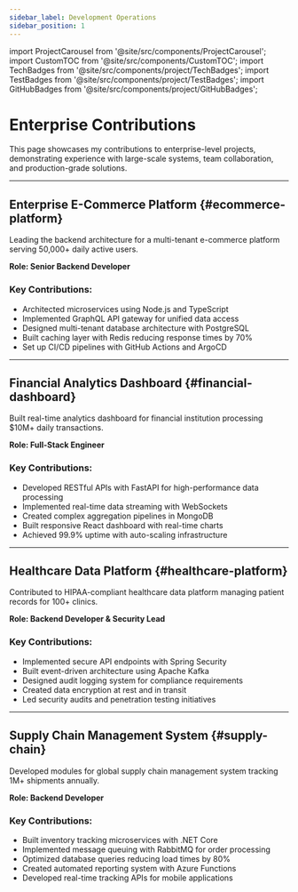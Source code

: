 ```yaml
---
sidebar_label: Development Operations
sidebar_position: 1
---
```


import ProjectCarousel from '@site/src/components/ProjectCarousel';
import CustomTOC from '@site/src/components/CustomTOC';
import TechBadges from '@site/src/components/project/TechBadges';
import TestBadges from '@site/src/components/project/TestBadges';
import GitHubBadges from '@site/src/components/project/GitHubBadges';

<div className="enterprise-contributions-page">

# Enterprise Contributions

This page showcases my contributions to enterprise-level projects, demonstrating experience with large-scale systems, team collaboration, and production-grade solutions.

<CustomTOC />

***

## Enterprise E-Commerce Platform {#ecommerce-platform}

<section>

Leading the backend architecture for a multi-tenant e-commerce platform serving 50,000+ daily active users.

**Role: Senior Backend Developer**

<TechBadges values="nodejs,typescript,postgresql,redis,kubernetes,aws,graphql,microservices" />

<TestBadges tests="jest:1500,integration:300,e2e:150" />

### Key Contributions:
- Architected microservices using Node.js and TypeScript
- Implemented GraphQL API gateway for unified data access
- Designed multi-tenant database architecture with PostgreSQL
- Built caching layer with Redis reducing response times by 70%
- Set up CI/CD pipelines with GitHub Actions and ArgoCD

</section>

***

## Financial Analytics Dashboard {#financial-dashboard}

<section>

Built real-time analytics dashboard for financial institution processing $10M+ daily transactions.

**Role: Full-Stack Engineer**

<TechBadges values="python,fastapi,react,typescript,mongodb,elasticsearch,docker,aws" />

<TestBadges tests="pytest:800,cypress:200" />

### Key Contributions:
- Developed RESTful APIs with FastAPI for high-performance data processing
- Implemented real-time data streaming with WebSockets
- Created complex aggregation pipelines in MongoDB
- Built responsive React dashboard with real-time charts
- Achieved 99.9% uptime with auto-scaling infrastructure

</section>

***

## Healthcare Data Platform {#healthcare-platform}

<section>

Contributed to HIPAA-compliant healthcare data platform managing patient records for 100+ clinics.

**Role: Backend Developer & Security Lead**

<TechBadges values="java,spring,postgresql,kafka,elasticsearch,kubernetes,aws" />

<TestBadges tests="junit:2000,integration:500,security:100" />

### Key Contributions:
- Implemented secure API endpoints with Spring Security
- Built event-driven architecture using Apache Kafka
- Designed audit logging system for compliance requirements
- Created data encryption at rest and in transit
- Led security audits and penetration testing initiatives

</section>

***

## Supply Chain Management System {#supply-chain}

<section>

Developed modules for global supply chain management system tracking 1M+ shipments annually.

**Role: Backend Developer**

<TechBadges values="csharp,dotnet,sqlserver,azure,rabbitmq,redis" />

<TestBadges tests="xunit:1200,integration:400" />

### Key Contributions:
- Built inventory tracking microservices with .NET Core
- Implemented message queuing with RabbitMQ for order processing
- Optimized database queries reducing load times by 80%
- Created automated reporting system with Azure Functions
- Developed real-time tracking APIs for mobile applications

</section>

</div>